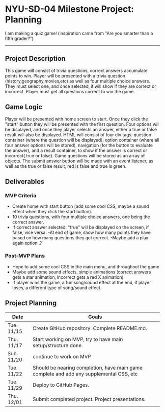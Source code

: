 # NYU-SD-04 Milestone Project: Planning

I am making a quiz game! (inspiration came from "Are you smarter than a fifth grader?") 

--------

## Project Description

This game will consist of trivia questions, correct answers accumulate points to win. Player will be presented with a trivia question (history,geography,movies,etc) as well as four multiple choice answers. They must select one, and once selected, it will show if they are correct or incorrect. Player must get all questions correct to win the game.

## Game Logic
Player will be presented with home screen to start. Once they click the "start" button they will be presented with the first question. Four options will be displayed, and once they player selects an answer, either a true or false result will also be displayed. 
HTML will consist of four div tags: question container (where the question will be displayed), option container (where all four answer options will be stored), navigation (for the button to evaluate the answer), and a result container, to show if the answer is correct or incorrect( true or false). 
Game questions will be stored as an array of objects.  The submit answer button will be made with an event listener, as well as the true or false result, red is false and true is green. 




## Deliverables

### MVP Criteria

- Create home with start button (add some cool CSS, maybe a sound effect when they click the start button).
- 10 trivia questions, with four multiple choice answers, one being the correct answer.
- If correct answer selected, "true" will be displayed on the screen, if false, vice versa.
-At end of game, show how many points they have based on how many questions they got correct.
-Maybe add a play again option..?

### Post-MVP Plans

- Hope to add some cool CSS in the main menu, and throughout the game
- Maybe add some sound effects, simple animations (correct answers gets a star animation, incorrect gets a red X animation)
- If player wins the game, a fun song/sound effect at the end, if player loses, a different type of song/sound effect.

## Project Planning

| Date | Goals |
| ---- | ----- |
| Tue. 11/15 | Create GitHub repository. Complete README.md. |
| Thu. 11/17 | Start working on MVP, try to have main setup/structure done.
| Sun. 11/20 | continue to work on MVP
| Tue. 11/22 | Should be nearing completion, have main game complete and add any supplemental CSS, etc
| Tue. 11/29 | Deploy to GitHub Pages. |
| Thu. 12/01 | Submit completed project. Project presentations. |